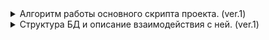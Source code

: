 <details>
    <summary>Алгоритм работы основного скрипта проекта. (ver.1)</summary>

![image](https://github.com/s-alex-developer/github.com_supporting-files/blob/main/Group_work_VKinder/img/%D0%9B%D0%BE%D0%B3%D0%B8%D0%BA%D0%B0%20%D1%80%D0%B0%D0%B1%D0%BE%D1%82%D1%8B%20%D1%81%D0%BA%D1%80%D0%B8%D0%BF%D1%82%D0%B0.jpg)

</details>


<details>
    <summary> Структура БД и описание взаимодействия с ней. (ver.1)</summary>

![image](https://github.com/s-alex-developer/github.com_supporting-files/blob/main/Group_work_VKinder/img/%D0%A1%D1%82%D1%80%D1%83%D0%BA%D1%82%D1%83%D1%80%D0%B0%20%D0%91%D0%94%20%D0%B8%20%D0%B0%D0%BB%D0%B3%D0%BE%D1%80%D0%B8%D1%82%D0%BC%20%D1%80%D0%B0%D0%B1%D0%BE%D1%82%D1%8B.png)
</details>


